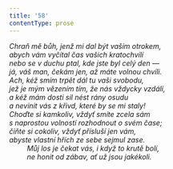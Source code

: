 ```yaml
---
title: '58'
contentType: prose
---
```


<section>

_Chraň mě bůh, jenž mi dal být vaším otrokem,  
abych vám vyčítal čas vašich kratochvílí  
nebo se v duchu ptal, kde jste byl celý den —  
já, váš man, čekám jen, až máte volnou chvíli.  
Ach, kéž smím trpět dál tu vaši svobodu,  
jež je mým vězením tím, že nás vždycky vzdálí,  
a kéž mám dosti sil nést rány osudu  
a nevinit vás z křivd, které by se mi staly!  
Choďte si kamkoliv, vždyť smíte zcela sám  
s naprostou volností rozhodnout o svém čase;  
čiňte si cokoliv, vždyť přísluší jen vám,  
abyste vlastní hřích ze sebe sejmul zase.  
         Můj los je čekat vás, i když to krutě bolí,  
         ne honit od zábav, ať už jsou jakékoli._

</section>

